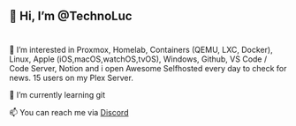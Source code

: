 ## 👋 Hi, I’m @TechnoLuc
#
👀 I’m interested in Proxmox, Homelab, Containers (QEMU, LXC, Docker), Linux, Apple (iOS,macOS,watchOS,tvOS), Windows, Github, VS Code / Code Server, Notion and i open Awesome Selfhosted every day to check for news. 15 users on my Plex Server. 

🌱 I’m currently learning git

📫 You can reach me via [Discord](https://discord.gg/kvvndsWGmT)

<!---
technoluc/technoluc is a ✨ special ✨ repository because its `README.md` (this file) appears on your GitHub profile.
You can click the Preview link to take a look at your changes.
--->
